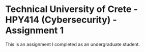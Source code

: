 # Technical University of Crete - HPY414 (Cybersecurity) - Assignment 1

This is an assignment I completed as an undergraduate student.
